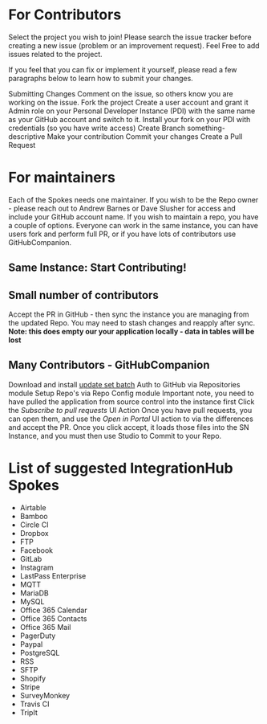 # For Contributors

Select the project you wish to join!
Please search the issue tracker before creating a new issue (problem or an improvement request). Feel Free to add issues related to the project.

If you feel that you can fix or implement it yourself, please read a few paragraphs below to learn how to submit your changes.

Submitting Changes
Comment on the issue, so others know you are working on the issue.
Fork the project
Create a user account and grant it Admin role on your Personal Developer Instance (PDI) with the same name as your GitHub account and switch to it.
Install your fork on your PDI with credentials (so you have write access)
Create Branch something-descriptive
Make your contribution
Commit your changes
Create a Pull Request

# For maintainers

 Each of the Spokes needs one maintainer. If you wish to be the Repo owner - please reach out to Andrew Barnes or Dave Slusher for access and include your GitHub account name.
 If you wish to maintain a repo, you have a couple of options. Everyone can work in the same instance, you can have users fork and perform full PR, or if you have lots of contributors use GitHubCompanion.

## Same Instance: Start Contributing!

## Small number of contributors

Accept the PR in GitHub - then sync the instance you are managing from the updated Repo. You may need to stash changes and reapply after sync. **Note: this does empty our your application locally - data in tables will be lost**

## Many Contributors - GitHubCompanion

Download and install 
 <a href="https://github.com/ServiceNowDevProgram/SpoketoberfestResources/raw/master/2GHC.xml" download>update set batch</a>
Auth to GitHub via Repositories module
Setup Repo's via Repo Config module
    Important note, you need to have pulled the application from source control into the instance first
Click the *Subscribe to pull requests* UI Action
Once you have pull requests, you can open them, and use the *Open in Portal* UI action to via the differences and accept the PR. 
Once you click accept, it loads those files into the SN Instance, and you must then use Studio to Commit to your Repo.

# List of suggested IntegrationHub Spokes

* Airtable
* Bamboo
* Circle CI
* Dropbox
* FTP
* Facebook
* GitLab
* Instagram
* LastPass Enterprise
* MQTT
* MariaDB
* MySQL
* Office 365 Calendar
* Office 365 Contacts
* Office 365 Mail
* PagerDuty
* Paypal
* PostgreSQL
* RSS
* SFTP
* Shopify
* Stripe
* SurveyMonkey
* Travis CI
* TripIt
